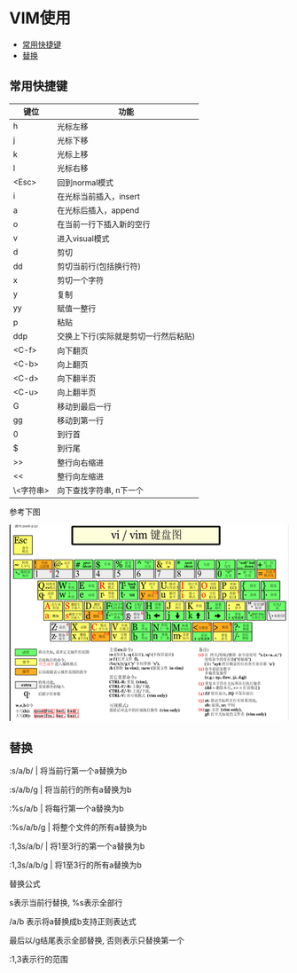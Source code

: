 # VIM使用

* [常用快捷键](#常用快捷键)
* [替换](#替换)

## 常用快捷键

键位 | 功能
--- | ---
h | 光标左移
j | 光标下移
k | 光标上移
l | 光标右移
\<Esc> | 回到normal模式
i | 在光标当前插入，insert
a | 在光标后插入，append
o | 在当前一行下插入新的空行
v | 进入visual模式
d | 剪切
dd | 剪切当前行(包括换行符)
x | 剪切一个字符
y | 复制
yy | 赋值一整行
p | 粘贴
ddp | 交换上下行(实际就是剪切一行然后粘贴)
\<C-f> | 向下翻页
\<C-b> | 向上翻页
\<C-d> | 向下翻半页
\<C-u> | 向上翻半页
G | 移动到最后一行
gg | 移动到第一行
0 | 到行首
$ | 到行尾
>> | 整行向右缩进
<< | 整行向左缩进
\\<字符串>| 向下查找字符串, n下一个

参考下图

![avatar](./vim_keyboard.png)

## 替换

:s/a/b/ | 将当前行第一个a替换为b

:s/a/b/g | 将当前行的所有a替换为b

:%s/a/b | 将每行第一个a替换为b

:%s/a/b/g | 将整个文件的所有a替换为b

:1,3s/a/b/ | 将1至3行的第一个a替换为b

:1,3s/a/b/g | 将1至3行的所有a替换为b

替换公式

s表示当前行替换, %s表示全部行

/a/b 表示将a替换成b支持正则表达式

最后以/g结尾表示全部替换, 否则表示只替换第一个

:1,3表示行的范围
